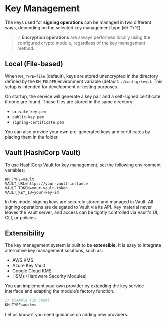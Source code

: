 # Key Management

The keys used for **signing operations** can be managed in two different ways, depending on the selected key management type (`KM_TYPE`).

> 💡 **Encryption operations** are always performed locally using the configured crypto module, regardless of the key management method.

## Local (File-based)

When `KM_TYPE=file` (default), keys are stored unencrypted in the directory defined by the `KM_FOLDER` environment variable (default: `./config/keys`). This setup is intended for development or testing purposes.

On startup, the service will generate a key pair and a self-signed certificate if none are found. These files are stored in the same directory:

- `private-key.pem`
- `public-key.pem`
- `signing-certificate.pem`

You can also provide your own pre-generated keys and certificates by placing them in the folder.

## Vault (HashiCorp Vault)

To use [HashiCorp Vault](https://www.vaultproject.io/) for key management, set the following environment variables:

```env
KM_TYPE=vault
VAULT_URL=https://your-vault-instance
VAULT_TOKEN=your-vault-token
VAULT_KEY_ID=your-key-id
```

In this mode, signing keys are securely stored and managed in Vault. All signing operations are delegated to Vault via its API. Key material never leaves the Vault server, and access can be tightly controlled via Vault's UI, CLI, or policies.

## Extensibility

The key management system is built to be **extensible**. It is easy to integrate alternative key management solutions, such as:

- AWS KMS
- Azure Key Vault
- Google Cloud KMS
- HSMs (Hardware Security Modules)

You can implement your own provider by extending the key service interface and adapting the module’s factory function.

```ts
// Example (in code):
KM_TYPE=awskms
```

Let us know if you need guidance on adding new providers.
